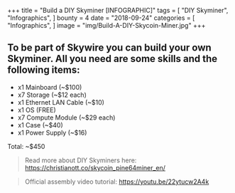 +++
title = "Build a DIY Skyminer [INFOGRAPHIC]"
tags = [
    "DIY Skyminer",
    "Infographics",
]
bounty = 4
date = "2018-09-24"
categories = [
    "Infographics",
]
image = "img/Build-A-DIY-Skycoin-Miner.jpg"
+++

## To be part of Skywire you can build your own Skyminer. All you need are some skills and the following items:

* x1 Mainboard (~$100)
* x7 Storage (~$12 each)
* x1 Ethernet LAN Cable (~$10)
* x1 OS (FREE)
* x7 Compute Module (~$29 each)
* x1 Case (~$40)
* x1 Power Supply (~$16)

Total: ~$450

> Read more about DIY Skyminers here: https://christianott.co/skycoin_pine64miner_en/

> Official assembly video tutorial: https://youtu.be/22ytucw2A4k
